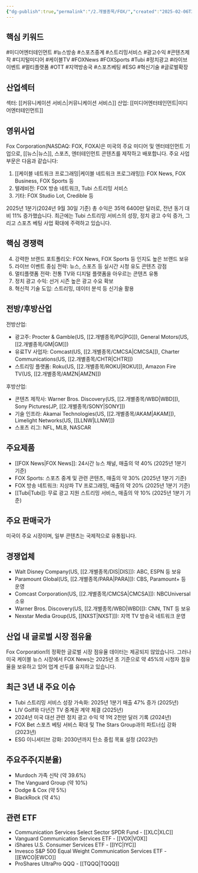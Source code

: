 ```yaml
---
{"dg-publish":true,"permalink":"/2.개별종목/FOX/","created":"2025-02-06T21:26:24.219+09:00","updated":"2025-07-29T21:37:04.666+09:00"}
---
```


## 핵심 키워드

#미디어엔터테인먼트 #뉴스방송 #스포츠중계 #스트리밍서비스 #광고수익 #콘텐츠제작 #디지털미디어 #케이블TV #FOXNews #FOXSports #Tubi #정치광고 #라이브이벤트 #멀티플랫폼 #OTT #지역방송국 #스포츠베팅 #ESG #혁신기술 #글로벌확장

## 산업섹터

섹터: [[커뮤니케이션 서비스\|커뮤니케이션 서비스]]
산업: [[미디어엔터테인먼트\|미디어엔터테인먼트]]

## 영위사업

Fox Corporation(NASDAQ: FOX, FOXA)은 미국의 주요 미디어 및 엔터테인먼트 기업으로, [[뉴스\|뉴스]], 스포츠, 엔터테인먼트 콘텐츠를 제작하고 배포합니다. 주요 사업 부문은 다음과 같습니다:

1. [[케이블 네트워크 프로그래밍\|케이블 네트워크 프로그래밍]]: FOX News, FOX Business, FOX Sports 등
2. 텔레비전: FOX 방송 네트워크, Tubi 스트리밍 서비스
3. 기타: FOX Studio Lot, Credible 등

2025년 1분기(2024년 9월 30일 기준) 총 수익은 35억 6400만 달러로, 전년 동기 대비 11% 증가했습니다. 최근에는 Tubi 스트리밍 서비스의 성장, 정치 광고 수익 증가, 그리고 스포츠 베팅 사업 확대에 주력하고 있습니다.

## 핵심 경쟁력

4. 강력한 브랜드 포트폴리오: FOX News, FOX Sports 등 인지도 높은 브랜드 보유
5. 라이브 이벤트 중심 전략: 뉴스, 스포츠 등 실시간 시청 유도 콘텐츠 강점
6. 멀티플랫폼 전략: 전통 TV와 디지털 플랫폼을 아우르는 콘텐츠 유통
7. 정치 광고 수익: 선거 시즌 높은 광고 수요 확보
8. 혁신적 기술 도입: 스트리밍, 데이터 분석 등 신기술 활용

## 전방/후방산업

전방산업:

- 광고주: Procter & Gamble(US, [[2.개별종목/PG\|PG]]), General Motors(US, [[2.개별종목/GM\|GM]])
- 유료TV 사업자: Comcast(US, [[2.개별종목/CMCSA\|CMCSA]]), Charter Communications(US, [[2.개별종목/CHTR\|CHTR]])
- 스트리밍 플랫폼: Roku(US, [[2.개별종목/ROKU\|ROKU]]), Amazon Fire TV(US, [[2.개별종목/AMZN\|AMZN]])

후방산업:

- 콘텐츠 제작사: Warner Bros. Discovery(US, [[2.개별종목/WBD\|WBD]]), Sony Pictures(JP, [[2.개별종목/SONY\|SONY]])
- 기술 인프라: Akamai Technologies(US, [[2.개별종목/AKAM\|AKAM]]), Limelight Networks(US, [[LLNW\|LLNW]])
- 스포츠 리그: NFL, MLB, NASCAR

## 주요제품

- [[FOX News\|FOX News]]: 24시간 뉴스 채널, 매출의 약 40% (2025년 1분기 기준)
- FOX Sports: 스포츠 중계 및 관련 콘텐츠, 매출의 약 30% (2025년 1분기 기준)
- FOX 방송 네트워크: 지상파 TV 프로그래밍, 매출의 약 20% (2025년 1분기 기준)
- [[Tubi\|Tubi]]: 무료 광고 지원 스트리밍 서비스, 매출의 약 10% (2025년 1분기 기준)

## 주요 판매국가

미국이 주요 시장이며, 일부 콘텐츠는 국제적으로 유통됩니다.

## 경쟁업체

- Walt Disney Company(US, [[2.개별종목/DIS\|DIS]]): ABC, ESPN 등 보유
- Paramount Global(US, [[2.개별종목/PARA\|PARA]]): CBS, Paramount+ 등 운영
- Comcast Corporation(US, [[2.개별종목/CMCSA\|CMCSA]]): NBCUniversal 소유
- Warner Bros. Discovery(US, [[2.개별종목/WBD\|WBD]]): CNN, TNT 등 보유
- Nexstar Media Group(US, [[NXST\|NXST]]): 지역 TV 방송국 네트워크 운영

## 산업 내 글로벌 시장 점유율

Fox Corporation의 정확한 글로벌 시장 점유율 데이터는 제공되지 않았습니다. 그러나 미국 케이블 뉴스 시장에서 FOX News는 2025년 초 기준으로 약 45%의 시청자 점유율을 보유하고 있어 업계 선두를 유지하고 있습니다.

## 최근 3년 내 주요 이슈

- Tubi 스트리밍 서비스 성장 가속화: 2025년 1분기 매출 47% 증가 (2025년)
- LIV Golf와 다년간 TV 중계권 계약 체결 (2025년)
- 2024년 미국 대선 관련 정치 광고 수익 약 1억 2천만 달러 기록 (2024년)
- FOX Bet 스포츠 베팅 서비스 확대 및 The Stars Group과의 파트너십 강화 (2023년)
- ESG 이니셔티브 강화: 2030년까지 탄소 중립 목표 설정 (2023년)

## 주요주주(지분율)

- Murdoch 가족 신탁 (약 39.6%)
- The Vanguard Group (약 10%)
- Dodge & Cox (약 5%)
- BlackRock (약 4%)

## 관련 ETF

- Communication Services Select Sector SPDR Fund - [[XLC\|XLC]]
- Vanguard Communication Services ETF - [[VOX\|VOX]]
- iShares U.S. Consumer Services ETF - [[IYC\|IYC]]
- Invesco S&P 500 Equal Weight Communication Services ETF - [[EWCO\|EWCO]]
- ProShares UltraPro QQQ - [[TQQQ\|TQQQ]]